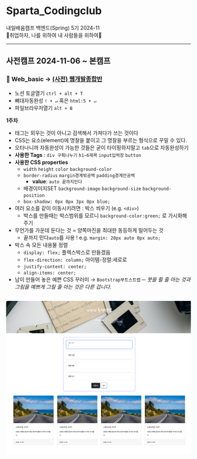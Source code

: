# Sparta_Codingclub

내일배움캠프 백엔드(Spring) 5기 2024-11  
🔅취업하자, 나를 위하여 내 사람들을 위하여🔅

---

## 사전캠프 2024-11-06 ~ 본캠프

### 📁 Web_basic → [(사전) 웹개발종합반](https://spartacodingclub.kr/online/web_basic)

- 노션 토글열기 `ctrl + alt + T`
- 뼈대자동완성 `! + ↵` 혹은 `html:5 + ↵`
- 파일브라우저열기 `alt + B`

**1주차**

- 태그는 외우는 것이 아니고 검색해서 가져다가 쓰는 것이다
- CSS는 요소(element)에 명찰을 붙이고 그 명찰을 부르는 형식으로 꾸밀 수 있다.
- 오타나니까 자동완성이 가능한 것들은 굳이 타이핑하지말고 `tab`으로 자동완성하기
- **사용한 Tags** : `div 구획나누기` `h1~6제목` `input입력창` `button`
- **사용한 CSS properties**
  - `width` `height` `color` `background-color`
  - `border-radius` `margin경계밖공백` `padding경계안공백`
    - **value**: `auto 끝까지민다`
  - 배경이미지SET `background-image` `background-size` `background-position`
  - `box-shadow: 0px 0px 3px 0px blue;`
- 여러 요소를 같이 이동시키려면 : 박스 씌우기 (e.g. `<div>`)
  - 박스를 만들때는 박스범위를 모르니 `background-color:green;` 로 가시화해주기
- 무언가를 가운데 둔다는 것 = 양쪽마진을 최대한 동등하게 밀어두는 것
  - 끝까지 민다`auto`를 사용 ! e.g. `margin: 20px auto 0px auto;`
- 박스 속 모든 내용물 정렬
  - `display: flex;` 플렉스박스로 만들겠음
  - `flex-direction: column;` 아이템-정렬:세로로
  - `justify-content: center;`
  - `align-items: center;`
- 남이 만들어 놓은 예쁜 CSS 꾸러미 → `Bootstrap부트스트랩` ─ _붓을 쥘 줄 아는 것과 그림을 예쁘게 그릴 줄 아는 것은 다른 겁니다._

## ![Chap.1 result](image.png)
